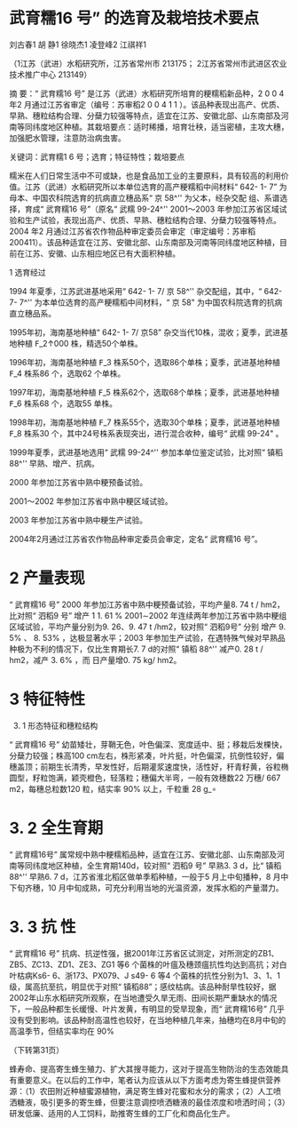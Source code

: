 # 武育糯16 号” 的选育及栽培技术要点

刘古春1  胡  静1  徐晓杰1  凌登峰2  江祺祥1

（1江苏（武进）水稻研究所，江苏省常州市  213175； 2江苏省常州市武进区农业技术推广中心  213149）

摘  要：“ 武育糯16 号” 是江苏（武进）水稻研究所培育的粳糯稻新品种，2 0 0 4 年2 月通过江苏省审定（编号：苏审稻2 0 0 4 1 1 ）。该品种表现出高产、优质、早熟、穗粒结构合理、分蘖力较强等特点，适宜在江苏、安徽北部、山东南部及河南等同纬度地区种植。其栽培要点：适时稀播，培育壮秧，适当密植，主攻大穗，加强肥水管理，注意防治病虫害。

关键词：武育糯1 6 号；选育；特征特性；栽培要点

糯米在人们日常生活中不可或缺，也是食品加工业的主要原料，具有较高的利用价值。江苏（武进）水稻研究所以本单位选育的高产粳糯稻中间材料“ 642- 1- 7” 为母本、中国农科院选育的抗病直立穗品系“ 京 58^'' 为父本，经杂交配 组、系谱选择，育成“ 武育糯16 号”（原名“ 武糯 99-24^'' 2001～2003 年参加江苏省区域试验和生产试验，表现出高产、优质、早熟、穗粒结构合理、分蘖力较强等特点。2004 年2 月通过江苏省农作物品种审定委员会审定（审定编号：苏审稻200411）。该品种适宜在江苏、安徽北部、山东南部及河南等同纬度地区种植，目前在江苏、安徽、山东相应地区已有大面积种植。

1 选育经过

1994 年夏季，江苏武进基地采用“ 642- 1- 7/ 京 58^'' 杂交配组，其中，“ 642- 7- 7^'' 为本单位选育的高产粳糯稻中间材料，“ 京 58" 为中国农科院选育的抗病直立穗品系。

1995年初，海南基地种植“ 642- 1- 7/ 京58” 杂交当代10株，混收；夏季，武进基地种植 𝖥_2↑000 株，精选50个单株。

1996年初，海南基地种植 𝖥_3 株系50个，选取86个单株；夏季，武进基地种植 𝖥_4 株系86 个，选取62 个单株。

1997年初，海南基地种植 𝖥_5 株系62个，选取68个单株；夏季，武进基地种植 𝖥_6 株系68 个，选取55 单株。

1998年初，海南基地种植 𝖥_7 株系55个，选取30个单株；夏季，武进基地种植 𝖥_8 株系30 个，其中24号株系表现突出，进行混合收种，编号“ 武糯 99-24" 。

1999年夏季，武进基地选用“ 武糯 99-24^'' 参加本单位鉴定试验，比对照“ 镇稻 88^'' 早熟、增产、抗病。

2000 年参加江苏省中熟中粳预备试验。

2001～2002 年参加江苏省中熟中粳区域试验。

2003 年参加江苏省中熟中粳生产试验。

2004年2月通过江苏省农作物品种审定委员会审定，定名“ 武育糯16 号”。

# 2  产量表现

“ 武育糯16 号” 2000 年参加江苏省中熟中粳预备试验，平均产量8. 74 t / hm2，比对照“ 泗稻9 号” 增产 1 1. 61 %  2001∼2002 年连续两年参加江苏省中熟中粳组区域试验，平均产量分别为9. 26、9. 47 t /hm2，较对照“ 泗稻9号” 分别 增产 9. 5% 、 8. 53% ，达极显著水平；2003 年参加生产试验，在遇特殊气候对早熟品种极为不利的情况下，仅比生育期长7. 7 d的对照“ 镇稻 88^'' 减产0. 28 t / hm2，减产 3. 6% ，而 日产量增0. 75 kg/ hm2。

# 3  特征特性

3. 1  形态特征和穗粒结构

“ 武育糯16 号” 幼苗矮壮，芽鞘无色，叶色偏深、宽度适中、挺；移栽后发棵快，分蘖力较强；株高100 cm左右，株形紧凑，叶片挺，叶色偏深，抗倒性较好，偏穗盖顶；前期生长清秀，早发性好，后期灌浆速度快，活性好，秆青籽黄，谷粒椭圆型，籽粒饱满，颖壳橙色，轻落粒；穗偏大半弯，一般有效穗数22 万穗/ 667 m2，每穗总粒数120 粒，结实率 90% 以上，千粒重 28  g_∘

# 3. 2  全生育期

“ 武育糯16号” 属常规中熟中粳糯稻品种，适宜在江苏、安徽北部、山东南部及河南等同纬度地区种植，全生育期140d，较对照“ 泗稻9 号” 早熟3. 3 d，比“ 镇稻 88^'' 早熟6. 7 d，江苏省淮北稻区做单季稻种植，一般于5 月上中旬播种，8 月中下旬齐穗，10 月中旬成熟，可充分利用当地的光温资源，发挥水稻的产量潜力。

# 3. 3  抗  性

“ 武育糯16 号” 抗病、抗逆性强，据2001年江苏省区试测定，对所测定的ZB1、ZB5、ZC13、ZD1、ZE3、ZG1 等6 个菌株的叶瘟及穗颈瘟抗性均达到高抗；对白叶枯病Ks6- 6、浙173、PX079、J s49- 6 等4 个菌株的抗性分别为1、3、1、1级，属高抗至抗，明显优于对照“ 镇稻88”；感纹枯病。该品种耐旱性较好，据2002年山东水稻研究所观察，在当地遭受久旱无雨、田间长期严重缺水的情况下，一般品种都生长缓慢、叶片发黄，有明显的受旱现象，而“ 武育糯16号” 几乎没有受到影响。该品种耐高温性也较好，在当地种植几年来，抽穗均在8月中旬的高温季节，但结实率均在 90%

（下转第31页）

蜂寿命、提高寄生蜂生殖力、扩大其搜寻能力，这对于提高生物防治的生态效能具有重要意义。在以后的工作中，笔者认为应该从以下方面考虑为寄生蜂提供营养源：（1）农田附近种植蜜源植物，满足寄生蜂对花蜜和水分的需求；（2）人工喷洒糖液，吸引更多的寄生蜂，但要注意调控喷洒糖液的最佳浓度和喷洒时间；（3）研发低廉、适用的人工饲料，助推寄生蜂的工厂化和商品化生产。
